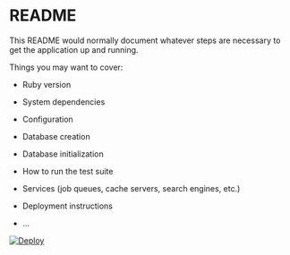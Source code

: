 # README

This README would normally document whatever steps are necessary to get the
application up and running.

Things you may want to cover:

* Ruby version

* System dependencies

* Configuration

* Database creation

* Database initialization

* How to run the test suite

* Services (job queues, cache servers, search engines, etc.)

* Deployment instructions

* ...

[![Deploy](https://www.herokucdn.com/deploy/button.svg)](https://heroku.com/deploy?template=https://github.com/jynti/spree_demo11)
